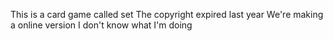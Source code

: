 This is a card game called set
The copyright expired last year
We're making a online version
I don't know what I'm doing
